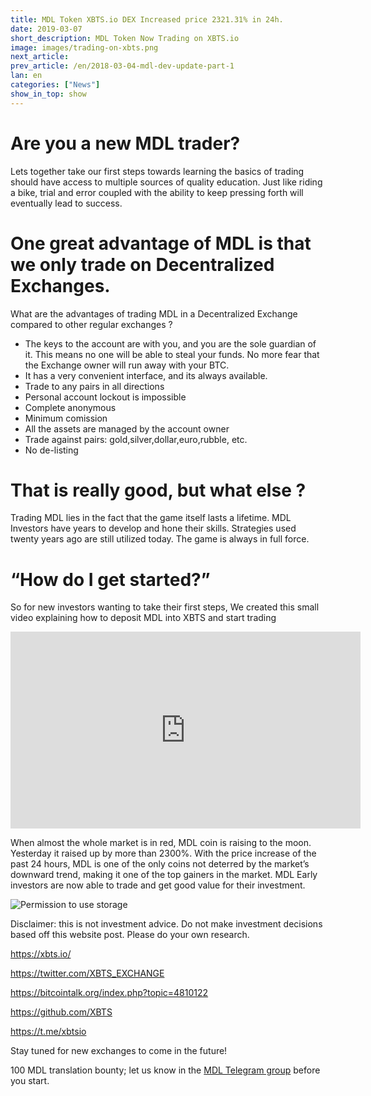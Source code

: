 ```yaml
---
title: MDL Token XBTS.io DEX Increased price 2321.31% in 24h.
date: 2019-03-07
short_description: MDL Token Now Trading on XBTS.io
image: images/trading-on-xbts.png
next_article:
prev_article: /en/2018-03-04-mdl-dev-update-part-1
lan: en
categories: ["News"]
show_in_top: show
---
```


# Are you a new MDL trader? 
Lets together take our first steps towards learning the basics of trading should have access to multiple sources of quality education. 
Just like riding a bike, trial and error coupled with the ability to keep pressing forth will eventually lead to success.

# One great advantage of MDL is that we only trade on Decentralized Exchanges.
What are the advantages of trading MDL in a Decentralized Exchange compared to other regular exchanges ?

* The keys to the account are with you, and you are the sole guardian of it. This means no one will be able to steal your funds. No more fear that the Exchange owner will run away with your BTC.
* It has a very convenient interface, and its always available.
* Trade to any pairs in all directions
* Personal account lockout is impossible
* Complete anonymous
* Minimum comission
* All the assets are managed by the account owner
* Trade against pairs: gold,silver,dollar,euro,rubble, etc.
* No de-listing


# That is really good, but what else ?
Trading MDL lies in the fact that the game itself lasts a lifetime. MDL Investors have years to develop and hone their skills. 
Strategies used twenty years ago are still utilized today. The game is always in full force.

# “How do I get started?”
So for new investors wanting to take their first steps, We created this small video explaining how to deposit MDL into XBTS and start trading 

<iframe width="560" height="315" src="https://www.youtube.com/embed/zfN_FewD_EA" frameborder="0" allow="accelerometer; autoplay; encrypted-media; gyroscope; picture-in-picture" allowfullscreen></iframe>



When almost the whole market is in red, MDL coin is raising to the moon. Yesterday it raised up by more than 2300%. 
With the price increase of the past 24 hours, MDL is one of the only coins not deterred by the market’s downward trend, making it one of the top gainers in the market.
MDL Early investors are now able to trade and get good value for their investment.


![Permission to use storage](/images/march-2019/mdl-trading-xbts-moon.png)



Disclaimer: this is not investment advice. Do not make investment decisions based off this website post. Please do your own research.






https://xbts.io/

https://twitter.com/XBTS_EXCHANGE

https://bitcointalk.org/index.php?topic=4810122

https://github.com/XBTS

https://t.me/xbtsio


Stay tuned for new exchanges to come in the future!

100 MDL translation bounty; let us know in the [MDL Telegram group](https://t.me/MDL_Talent_Hub) before you start.
